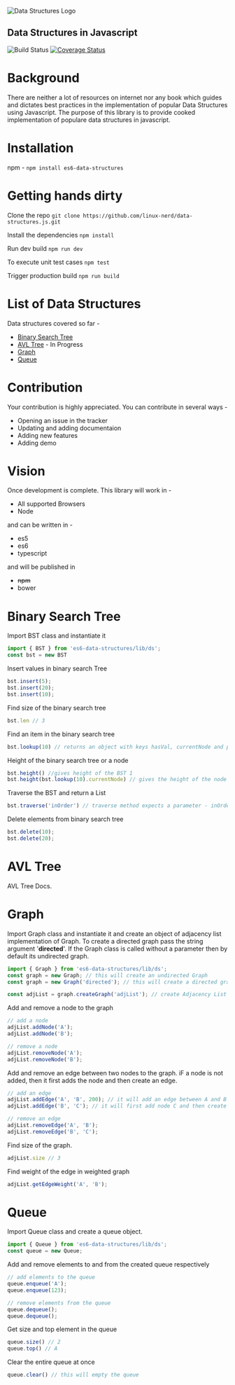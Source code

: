![Data Structures Logo](logo-small.jpg?raw=true "Title")


Data Structures in Javascript
-----------------------------
![Build Status](https://travis-ci.org/linux-nerd/data-structures.js.svg?branch=master)
[![Coverage Status](https://coveralls.io/repos/github/linux-nerd/data-structures.js/badge.svg)](https://coveralls.io/github/linux-nerd/data-structures.js)

# Background
There are neither a lot of resources on internet nor any book which guides and dictates best practices in the implementation of popular Data Structures using Javascript. The purpose of this library is to provide cooked implementation of populare data structures in javascript.

# Installation
npm - `npm install es6-data-structures`

# Getting hands dirty
Clone the repo
`git clone https://github.com/linux-nerd/data-structures.js.git`

Install the dependencies
`npm install`

Run dev build
`npm run dev`

To execute unit test cases
`npm test`

Trigger production build
`npm run build`

# List of Data Structures
Data structures covered so far -
- [Binary Search Tree](#binary-search-tree)
- [AVL Tree](#avl-tree) - In Progress
- [Graph](#graph)
- [Queue](#queue)

# Contribution
Your contribution is highly appreciated. You can contribute in several ways -
* Opening an issue in the tracker
* Updating and adding documentaion
* Adding new features
* Adding demo

# Vision
Once development is complete. This library will work in -
* All supported Browsers
* Node

and can be written in -
* es5
* es6
* typescript

and will be published in
- ~~npm~~
- bower


# <a name="binary-search-tree"></a>Binary Search Tree
Import BST class and instantiate it

```js
import { BST } from 'es6-data-structures/lib/ds';
const bst = new BST
```

Insert values in binary search Tree

```js
bst.insert(5);
bst.insert(20);
bst.insert(10);
```

Find size of the binary search tree

```js
bst.len // 3
```

Find an item in the binary search tree

```js
bst.lookup(10) // returns an object with keys hasVal, currentNode and parentNode
```

Height of the binary search tree or a node

```js
bst.height() //gives height of the BST 1
bst.height(bst.lookup(10).currentNode) // gives the height of the node - 0
```

Traverse the BST and return a List

```js
bst.traverse('inOrder') // traverse method expects a parameter - inOrder|preOrder|postOrder| levelOrder
```

Delete elements from binary search tree

```js
bst.delete(10);
bst.delete(20);
```
# <a name="avl-tree"></a>AVL Tree
AVL Tree Docs.

# <a name="graph"></a> Graph
Import Graph class and instantiate it and create an object of adjacency list implementation of Graph. To create a directed graph pass the string argument '**directed**'. If the Graph class is called without a parameter then by default its undirected graph.

```js
import { Graph } from 'es6-data-structures/lib/ds';
const graph = new Graph; // this will create an undirected Graph
const graph = new Graph('directed'); // this will create a directed graph or diGraph

const adjList = graph.createGraph('adjList'); // create Adjacency List implementation of graph
```

Add and remove a node to the graph

```js
// add a node
adjList.addNode('A');
adjList.addNode('B');

// remove a node
adjList.removeNode('A');
adjList.removeNode('B');
```

Add and remove an edge between two nodes to the graph. iF a node is not added, then it first adds the node and then create an edge.

```js
// add an edge
adjList.addEdge('A', 'B', 200); // it will add an edge between A and B of weight 200
adjList.addEdge('B', 'C'); // it will first add node C and then create an edge b/w B and C

// remove an edge
adjList.removeEdge('A', 'B');
adjList.removeEdge('B', 'C');
```

Find size of the graph.

```js
adjList.size // 3
```

Find weight of the edge in weighted graph

```js
adjList.getEdgeWeight('A', 'B');
```

# <a name="queue"></a> Queue

Import Queue class and create a queue object.

```js
import { Queue } from 'es6-data-structures/lib/ds';
const queue = new Queue;
```

Add and remove elements to and from the created queue respectively

```js
// add elements to the queue
queue.enqueue('A');
queue.enqueue(123);

// remove elements from the queue
queue.dequeue();
queue.dequeue();
```

Get size and top element in the queue

```js
queue.size() // 2
queue.top() // A
```

Clear the entire queue at once

```js
queue.clear() // this will empty the queue
```
